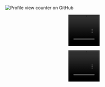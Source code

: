 ![Profile view counter on GitHub](https://komarev.com/ghpvc/?username=PromiseEverlasting&color=f2965e&style=for-the-badge&label=Ackerman)
  <p align="center">
<video src=https://github.com/user-attachments/assets/87d27be5-dcc0-413a-909c-c0ab20417025 width=100 height=100/> 
  <p align="center">
<video src=https://github.com/user-attachments/assets/d800c145-d698-465b-9cc6-986332ae85b8 width=100 height=100/> 















